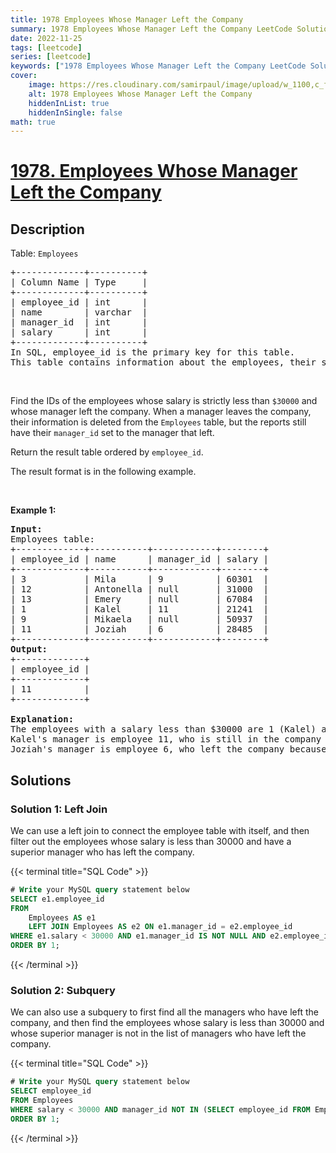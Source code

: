 ```yaml
---
title: 1978 Employees Whose Manager Left the Company
summary: 1978 Employees Whose Manager Left the Company LeetCode Solution Explained
date: 2022-11-25
tags: [leetcode]
series: [leetcode]
keywords: ["1978 Employees Whose Manager Left the Company LeetCode Solution Explained in all languages", "1978 Employees Whose Manager Left the Company", "LeetCode", "leetcode solution in Python3 C++ Java Go PHP Ruby Swift TypeScript Rust C# JavaScript C", "GeeksforGeeks", "InterviewBit", "Coding Ninjas", "HackerRank", "HackerEarth", "CodeChef", "TopCoder", "AlgoExpert", "freeCodeCamp", "Codeforces", "GitHub", "AtCoder", "Samir Paul"]
cover:
    image: https://res.cloudinary.com/samirpaul/image/upload/w_1100,c_fit,co_rgb:FFFFFF,l_text:Arial_75_bold:1978 Employees Whose Manager Left the Company - Solution Explained/problem-solving.webp
    alt: 1978 Employees Whose Manager Left the Company
    hiddenInList: true
    hiddenInSingle: false
math: true
---
```



# [1978. Employees Whose Manager Left the Company](https://leetcode.com/problems/employees-whose-manager-left-the-company)


## Description

<p>Table: <code>Employees</code></p>

<pre>
+-------------+----------+
| Column Name | Type     |
+-------------+----------+
| employee_id | int      |
| name        | varchar  |
| manager_id  | int      |
| salary      | int      |
+-------------+----------+
In SQL, employee_id is the primary key for this table.
This table contains information about the employees, their salary, and the ID of their manager. Some employees do not have a manager (manager_id is null). 
</pre>

<p>&nbsp;</p>

<p>Find the IDs of the employees whose salary is strictly less than <code>$30000</code> and whose manager left the company. When a manager leaves the company, their information is deleted from the <code>Employees</code> table, but the reports still have their <code>manager_id</code> set to the manager that left.</p>

<p>Return the result table ordered by <code>employee_id</code>.</p>

<p>The result format is in the following example.</p>

<p>&nbsp;</p>
<p><strong class="example">Example 1:</strong></p>

<pre>
<strong>Input: </strong> 
Employees table:
+-------------+-----------+------------+--------+
| employee_id | name      | manager_id | salary |
+-------------+-----------+------------+--------+
| 3           | Mila      | 9          | 60301  |
| 12          | Antonella | null       | 31000  |
| 13          | Emery     | null       | 67084  |
| 1           | Kalel     | 11         | 21241  |
| 9           | Mikaela   | null       | 50937  |
| 11          | Joziah    | 6          | 28485  |
+-------------+-----------+------------+--------+
<strong>Output:</strong> 
+-------------+
| employee_id |
+-------------+
| 11          |
+-------------+

<strong>Explanation:</strong> 
The employees with a salary less than $30000 are 1 (Kalel) and 11 (Joziah).
Kalel&#39;s manager is employee 11, who is still in the company (Joziah).
Joziah&#39;s manager is employee 6, who left the company because there is no row for employee 6 as it was deleted.
</pre>

## Solutions

### Solution 1: Left Join

We can use a left join to connect the employee table with itself, and then filter out the employees whose salary is less than $30000$ and have a superior manager who has left the company.

<!-- tabs:start -->

{{< terminal title="SQL Code" >}}
```sql
# Write your MySQL query statement below
SELECT e1.employee_id
FROM
    Employees AS e1
    LEFT JOIN Employees AS e2 ON e1.manager_id = e2.employee_id
WHERE e1.salary < 30000 AND e1.manager_id IS NOT NULL AND e2.employee_id IS NULL
ORDER BY 1;
```
{{< /terminal >}}

<!-- tabs:end -->

### Solution 2: Subquery

We can also use a subquery to first find all the managers who have left the company, and then find the employees whose salary is less than $30000$ and whose superior manager is not in the list of managers who have left the company.

<!-- tabs:start -->

{{< terminal title="SQL Code" >}}
```sql
# Write your MySQL query statement below
SELECT employee_id
FROM Employees
WHERE salary < 30000 AND manager_id NOT IN (SELECT employee_id FROM Employees)
ORDER BY 1;
```
{{< /terminal >}}

<!-- tabs:end -->

<!-- end -->
